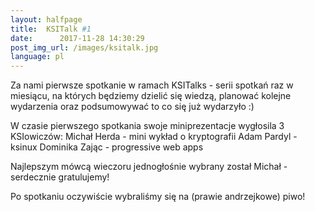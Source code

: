 ```yaml
---
layout:	halfpage
title:	KSITalk #1
date:	   2017-11-28 14:30:29
post_img_url: /images/ksitalk.jpg
language: pl
---
```

Za nami pierwsze spotkanie w ramach KSITalks - serii spotkań raz w miesiącu, na których będziemy dzielić się wiedzą, planować kolejne wydarzenia oraz podsumowywać to co się już wydarzyło :)

W czasie pierwszego spotkania swoje miniprezentacje wygłosila 3 KSIowiczów:
Michał Herda - mini wykład o kryptografii
Adam Pardyl - ksinux
Dominika Zając - progressive web apps

Najlepszym mówcą wieczoru jednogłośnie wybrany został Michał - serdecznie gratulujemy!

Po spotkaniu oczywiście wybraliśmy się na (prawie andrzejkowe) piwo!
